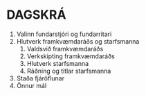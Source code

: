 # DAGSKRÁ

1. Valinn fundarstjóri og fundarritari
2. Hlutverk framkvæmdaráðs og starfsmanna
    1. Valdsvið framkvæmdaráðs
    2. Verkskipting framkvæmdaráðs
    3. Hlutverk starfsmanna
    4. Ráðning og titlar starfsmanna
3. Staða fjáröflunar
4. Önnur mál

